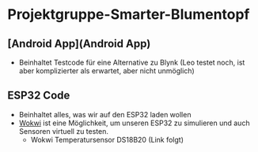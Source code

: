 # Projektgruppe-Smarter-Blumentopf

## [Android App](Android App)
- Beinhaltet Testcode für eine Alternative zu Blynk (Leo testet noch, ist aber komplizierter als erwartet, aber nicht unmöglich)

## ESP32 Code
- Beinhaltet alles, was wir auf den ESP32 laden wollen
- [Wokwi](https://wokwi.com/projects/new/micropython-esp32) ist eine Möglichkeit, um unseren ESP32 zu simulieren und auch Sensoren virtuell zu testen.
  - Wokwi Temperatursensor DS18B20 (Link folgt)

